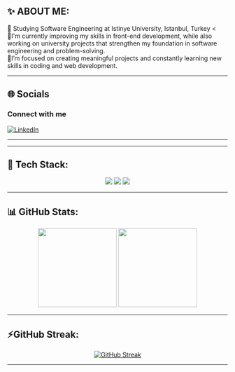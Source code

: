 ## ✨ ABOUT ME:
🏫 Studying Software Engineering at Istinye University, Istanbul, Turkey <<br>
🔭I'm currently improving my skills in front-end development, while also working on university projects that strengthen my foundation in software engineering and problem-solving.<br>
🚀I’m focused on creating meaningful projects and constantly learning new skills in coding and web development.

---

## 🌐 Socials
### Connect with me
[![LinkedIn](https://img.shields.io/badge/LinkedIn-%230077B5.svg?style=for-the-badge&logo=linkedin&logoColor=white)](https://www.linkedin.com/in/busraceylan10/)

---

---

## 🚀 Tech Stack:
<p align="center">
  <!-- Diller -->
  <img src="https://img.shields.io/badge/C-00599C?style=for-the-badge&logo=c&logoColor=white"/>
  <img src="https://img.shields.io/badge/C++-00599C?style=for-the-badge&logo=cplusplus&logoColor=white"/>
  <img src="https://img.shields.io/badge/JavaScript-F7DF1E?style=for-the-badge&logo=javascript&logoColor=black"/>
</p>

---
## 📊 GitHub Stats:
<p align="center">
  <img src="https://github-readme-stats.vercel.app/api?username=busracode&show_icons=true&theme=radical" height="180"/>
  <img src="https://github-readme-stats.vercel.app/api/top-langs/?username=busracode&layout=compact&theme=radical" height="180"/>
</p>

---
## ⚡GitHub Streak:
<p align="center">
  <a href="https://github.com/busracode"
    target="_blank">
<img
  src="htttps://streak-stats.demolab.com?user=busracode&theme=radical&hide_border=true&border_radius=5&date_format=M%20j%5B&2C%20Y%5D&mode=weekly" alt="GitHub Streak" />
</p>

---




<!--
**busracode/busracode** is a ✨ _special_ ✨ repository because its `README.md` (this file) appears on your GitHub profile.

Here are some ideas to get you started:

- 🔭 I’m currently working on ...
- 🌱 I’m currently learning ...
- 👯 I’m looking to collaborate on ...
- 🤔 I’m looking for help with ...
- 💬 Ask me about ...
- 📫 How to reach me: ...
- 😄 Pronouns: ...
- ⚡ Fun fact: ...
-->
